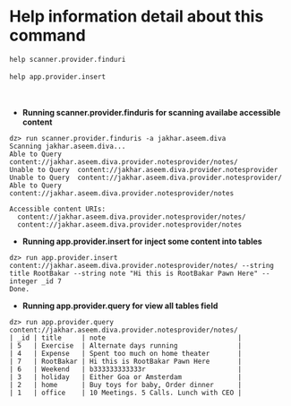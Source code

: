 # Help information detail about this command #

```help scanner.provider.finduri```
<br><br>
```help app.provider.insert```
<br><br><br>
* **Running scanner.provider.finduris for scanning availabe accessible content**
```
dz> run scanner.provider.finduris -a jakhar.aseem.diva
Scanning jakhar.aseem.diva...
Able to Query    content://jakhar.aseem.diva.provider.notesprovider/notes/
Unable to Query  content://jakhar.aseem.diva.provider.notesprovider
Unable to Query  content://jakhar.aseem.diva.provider.notesprovider/
Able to Query    content://jakhar.aseem.diva.provider.notesprovider/notes

Accessible content URIs:
  content://jakhar.aseem.diva.provider.notesprovider/notes/
  content://jakhar.aseem.diva.provider.notesprovider/notes
```  
* **Running app.provider.insert for inject some content into tables**
```
dz> run app.provider.insert content://jakhar.aseem.diva.provider.notesprovider/notes/ --string title RootBakar --string note "Hi this is RootBakar Pawn Here" --integer _id 7
Done.
```
* **Running app.provider.query for view all tables field**
```
dz> run app.provider.query content://jakhar.aseem.diva.provider.notesprovider/notes/
| _id | title     | note                                 |
| 5   | Exercise  | Alternate days running               |
| 4   | Expense   | Spent too much on home theater       |
| 7   | RootBakar | Hi this is RootBakar Pawn Here       |
| 6   | Weekend   | b333333333333r                       |
| 3   | holiday   | Either Goa or Amsterdam              |
| 2   | home      | Buy toys for baby, Order dinner      |
| 1   | office    | 10 Meetings. 5 Calls. Lunch with CEO |
```
